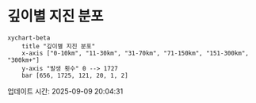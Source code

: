 # 깊이별 지진 분포

```mermaid
xychart-beta
    title "깊이별 지진 분포"
    x-axis ["0-10km", "11-30km", "31-70km", "71-150km", "151-300km", "300km+"]
    y-axis "발생 횟수" 0 --> 1727
    bar [656, 1725, 121, 20, 1, 2]
```

업데이트 시간: 2025-09-09 20:04:31
